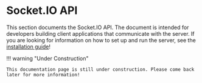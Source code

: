 # Socket.IO API

This section documents the Socket.IO API. The document is intended for developers building client applications that
communicate with the server. If you are looking for information on how to set up and run the server, see the
[installation guide](../home/installation.md)!

!!! warning "Under Construction"

    This documentation page is still under construction. Please come back later for more information!
